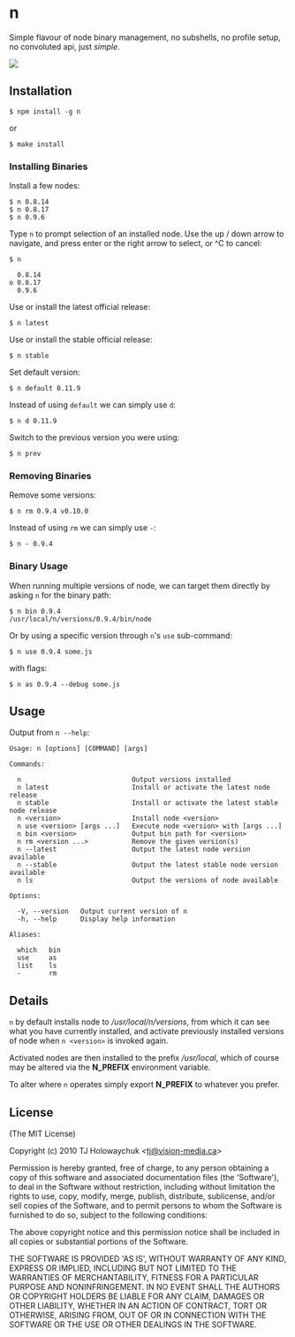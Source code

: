 # n

Simple flavour of node binary management, no subshells, no profile setup, no convoluted api, just _simple_.

 ![](https://i.cloudup.com/59cA8VEDae.gif)

## Installation

    $ npm install -g n

or

    $ make install

### Installing Binaries

Install a few nodes:

    $ n 0.8.14
    $ n 0.8.17
    $ n 0.9.6

Type `n` to prompt selection of an installed node. Use the up /
down arrow to navigate, and press enter or the right arrow to
select, or ^C to cancel:

    $ n

      0.8.14
    ο 0.8.17
      0.9.6

Use or install the latest official release:

    $ n latest

Use or install the stable official release:

    $ n stable

Set default version:

    $ n default 0.11.9

Instead of using `default` we can simply use `d`:

    $ n d 0.11.9

Switch to the previous version you were using:

    $ n prev

### Removing Binaries

Remove some versions:

    $ n rm 0.9.4 v0.10.0

Instead of using `rm` we can simply use `-`:

    $ n - 0.9.4

### Binary Usage

When running multiple versions of node, we can target
them directly by asking `n` for the binary path:

    $ n bin 0.9.4
    /usr/local/n/versions/0.9.4/bin/node

Or by using a specific version through `n`'s `use` sub-command:

    $ n use 0.9.4 some.js

with flags:

    $ n as 0.9.4 --debug some.js

## Usage

 Output from `n --help`:

    Usage: n [options] [COMMAND] [args]

    Commands:

      n                            Output versions installed
      n latest                     Install or activate the latest node release
      n stable                     Install or activate the latest stable node release
      n <version>                  Install node <version>
      n use <version> [args ...]   Execute node <version> with [args ...]
      n bin <version>              Output bin path for <version>
      n rm <version ...>           Remove the given version(s)
      n --latest                   Output the latest node version available
      n --stable                   Output the latest stable node version available
      n ls                         Output the versions of node available

    Options:

      -V, --version   Output current version of n
      -h, --help      Display help information

    Aliases:

      which   bin
      use     as
      list    ls
      -       rm

## Details

 `n` by default installs node to _/usr/local/n/versions_, from
 which it can see what you have currently installed, and activate previously installed versions of node when `n <version>` is invoked again.

 Activated nodes are then installed to the prefix _/usr/local_, which of course may be altered via the __N_PREFIX__ environment variable.

 To alter where `n` operates simply export __N_PREFIX__ to whatever you prefer.

## License

(The MIT License)

Copyright (c) 2010 TJ Holowaychuk &lt;tj@vision-media.ca&gt;

Permission is hereby granted, free of charge, to any person obtaining
a copy of this software and associated documentation files (the
'Software'), to deal in the Software without restriction, including
without limitation the rights to use, copy, modify, merge, publish,
distribute, sublicense, and/or sell copies of the Software, and to
permit persons to whom the Software is furnished to do so, subject to
the following conditions:

The above copyright notice and this permission notice shall be
included in all copies or substantial portions of the Software.

THE SOFTWARE IS PROVIDED 'AS IS', WITHOUT WARRANTY OF ANY KIND,
EXPRESS OR IMPLIED, INCLUDING BUT NOT LIMITED TO THE WARRANTIES OF
MERCHANTABILITY, FITNESS FOR A PARTICULAR PURPOSE AND NONINFRINGEMENT.
IN NO EVENT SHALL THE AUTHORS OR COPYRIGHT HOLDERS BE LIABLE FOR ANY
CLAIM, DAMAGES OR OTHER LIABILITY, WHETHER IN AN ACTION OF CONTRACT,
TORT OR OTHERWISE, ARISING FROM, OUT OF OR IN CONNECTION WITH THE
SOFTWARE OR THE USE OR OTHER DEALINGS IN THE SOFTWARE.
